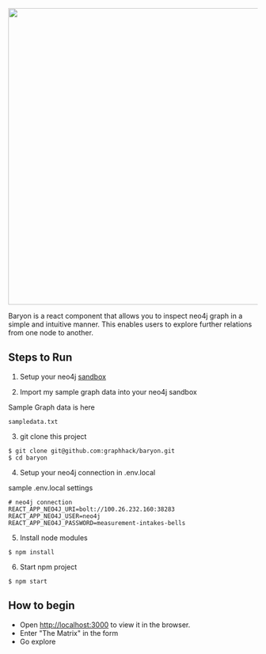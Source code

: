 
<img src="https://raw.githubusercontent.com/graphhack/baryon/materials/screen_shots/alice_perry_grew.jpg" width="600">


Baryon is a react component that allows you to inspect neo4j graph in a simple and intuitive manner.
This enables users to explore further relations from one node to another.

## Steps to Run

1. Setup your neo4j [sandbox](https://neo4j.com/sandbox-v2/)

2. Import my sample graph data into your neo4j sandbox

Sample Graph data is here

```
sampledata.txt
```

3. git clone this project

```
$ git clone git@github.com:graphhack/baryon.git
$ cd baryon
```

4. Setup your neo4j connection in .env.local

sample .env.local settings

```
# neo4j connection
REACT_APP_NEO4J_URI=bolt://100.26.232.160:38283
REACT_APP_NEO4J_USER=neo4j
REACT_APP_NEO4J_PASSWORD=measurement-intakes-bells
```

5. Install node modules

```
$ npm install
```

6. Start npm project


```
$ npm start
```

## How to begin

* Open [http://localhost:3000](http://localhost:3000) to view it in the browser.
* Enter "The Matrix" in the form
* Go explore

